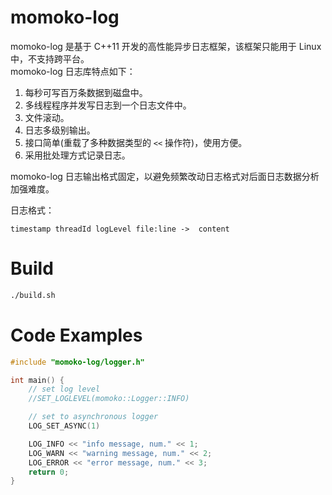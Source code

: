 # momoko-log


momoko-log 是基于 C++11 开发的高性能异步日志框架，该框架只能用于 Linux 中，不支持跨平台。  
momoko-log 日志库特点如下：

1. 每秒可写百万条数据到磁盘中。
2. 多线程程序并发写日志到一个日志文件中。
3. 文件滚动。
4. 日志多级别输出。
5. 接口简单(重载了多种数据类型的 `<<` 操作符)，使用方便。
6. 采用批处理方式记录日志。

momoko-log 日志输出格式固定，以避免频繁改动日志格式对后面日志数据分析加强难度。

日志格式：

```text
timestamp threadId logLevel file:line ->  content
```

# Build

```bash
./build.sh
```

# Code Examples

```c++
#include "momoko-log/logger.h"

int main() {
    // set log level
    //SET_LOGLEVEL(momoko::Logger::INFO)

    // set to asynchronous logger
    LOG_SET_ASYNC(1)

    LOG_INFO << "info message, num." << 1;
    LOG_WARN << "warning message, num." << 2;
    LOG_ERROR << "error message, num." << 3;
    return 0;
}
```
